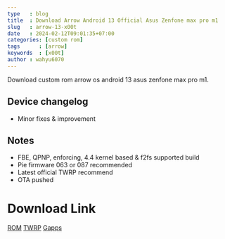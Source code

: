 ```yaml
---
type   : blog
title  : Download Arrow Android 13 Official Asus Zenfone max pro m1
slug   : arrow-13-x00t
date   : 2024-02-12T09:01:35+07:00
categories: [custom rom]
tags      : [arrow]
keywords  : [x00t]
author : wahyu6070
---
```


Download custom rom arrow os android 13 asus zenfone max pro m1.


## Device changelog
- Minor fixes & improvement 

## Notes
- FBE, QPNP, enforcing, 4.4 kernel based & f2fs supported build
- Pie firmware 063 or 087 recommended
- Latest official TWRP recommend 
- OTA pushed 

# Download Link
[ROM](https://arrowos.net/download)
[TWRP](https://dl.twrp.me/X00T/)
[Gapps](https://litegapps.github.io)
